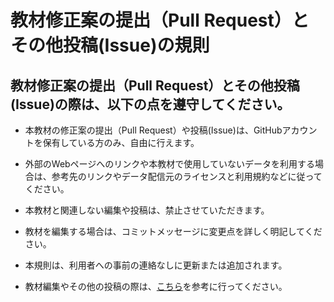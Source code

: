# 教材修正案の提出（Pull Request）とその他投稿(Issue)の規則

## 教材修正案の提出（Pull Request）とその他投稿(Issue)の際は、以下の点を遵守してください。


* 本教材の修正案の提出（Pull Request）や投稿(Issue)は、GitHubアカウントを保有している方のみ、自由に行えます。

* 外部のWebページへのリンクや本教材で使用していないデータを利用する場合は、参考先のリンクやデータ配信元のライセンスと利用規約などに従ってください。

* 本教材と関連しない編集や投稿は、禁止させていただきます。

* 教材を編集する場合は、コミットメッセージに変更点を詳しく明記してください。

* 本規則は、利用者への事前の連絡なしに更新または追加されます。

* 教材編集やその他の投稿の際は、[こちら]を参考に行ってください。

[こちら]:インターネットの活用に関する教材/GitHubビギナーズマニュアル/GitHubビギナーズマニュアル.md
